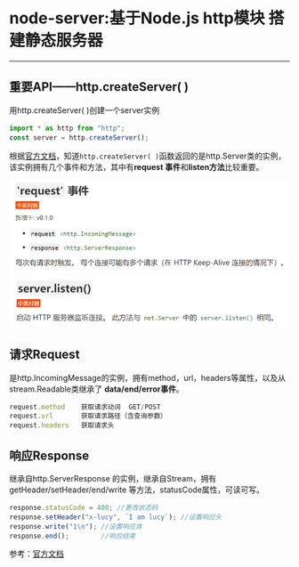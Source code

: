 # node-server:基于Node.js http模块  搭建静态服务器

***

## 重要API——http.createServer( )

用http.createServer( )创建一个server实例

```javascript
import * as http from "http";
const server = http.createServer();
```

根据[官方文档](http://nodejs.cn/api-v14/http.html#class-httpserver)，知道`http.createServer( )`函数返回的是http.Server类的实例，该实例拥有几个事件和方法，其中有**request 事件**和**listen方法**比较重要。

<img src="images/image-20220302160115853.png" alt="image-20220302160115853" style="zoom:67%;" />

<img src="images/image-20220302160132285.png" alt="image-20220302160132285" style="zoom:67%;" />

## 请求Request

是http.IncomingMessage的实例，拥有method，url，headers等属性，以及从 stream.Readable类继承了 **data/end/error事件**。

```javascript
request.method    获取请求动词  GET/POST
request.url       获取请求路径（含查询参数）
request.headers   获取请求头 
```

## 响应Response

继承自http.ServerResponse 的实例，继承自Stream，拥有getHeader/setHeader/end/write 等方法，statusCode属性，可读可写。

```javascript
response.statusCode = 400; //更改状态码
response.setHeader("x-lucy", `I am lucy`); //设置响应头
response.write("1\n"); //设置响应体
response.end();        //响应结束
```

参考：[官方文档](http://nodejs.cn/api-v14/http.html#class-httpserver)